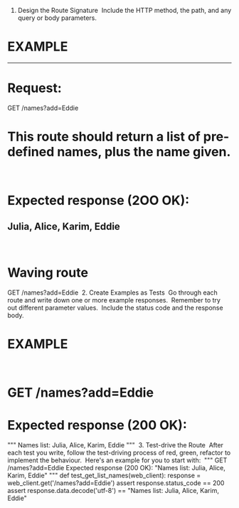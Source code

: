 1. Design the Route Signature
​
Include the HTTP method, the path, and any query or body parameters.
​
# EXAMPLE
---------
# Request:
GET /names?add=Eddie
​
# This route should return a list of pre-defined names, plus the name given.
​
# Expected response (2OO OK):
Julia, Alice, Karim, Eddie
----------
​
# Waving route
GET /names?add=Eddie
​
2. Create Examples as Tests
​
Go through each route and write down one or more example responses.
​
Remember to try out different parameter values.
​
Include the status code and the response body.
​
# EXAMPLE
​
# GET /names?add=Eddie
#  Expected response (200 OK):
"""
Names list: Julia, Alice, Karim, Eddie
"""
​
3. Test-drive the Route
​
After each test you write, follow the test-driving process of red, green, refactor to implement the behaviour.
​
Here's an example for you to start with:
​
"""
GET /names?add=Eddie
  Expected response (200 OK):
  "Names list: Julia, Alice, Karim, Eddie"
"""
def test_get_list_names(web_client):
    response = web_client.get('/names?add=Eddie')
    assert response.status_code == 200
    assert response.data.decode('utf-8') == "Names list: Julia, Alice, Karim, Eddie"